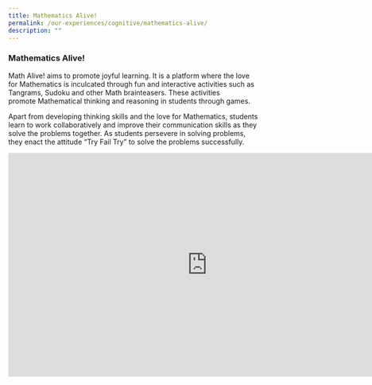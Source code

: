 ```yaml
---
title: Mathematics Alive!
permalink: /our-experiences/cognitive/mathematics-alive/
description: ""
---
```




### **Mathematics Alive!**
Math Alive! aims to promote joyful learning. It is a platform where the love for Mathematics is inculcated through fun and interactive activities such as Tangrams, Sudoku and other Math brainteasers. These activities promote&nbsp;Mathematical thinking and reasoning in students through games.

Apart from developing thinking skills and the love for Mathematics, students learn to work collaboratively and improve their communication skills as they solve the problems together. As students persevere in solving problems, they enact the attitude “Try Fail Try” to solve the problems successfully.

<iframe allowfullscreen="true" height="450" width="800" frameborder="0" src="https://docs.google.com/presentation/d/e/2PACX-1vS7naw3m3NxKxrarOD3lwjxSz-SA_oJgEARG2DlHvAAQWW_ThUsDkMOgdCtKg-oL8AU2vmbsjcMYHLS/embed?start=false&amp;loop=false&amp;delayms=3000"></iframe>